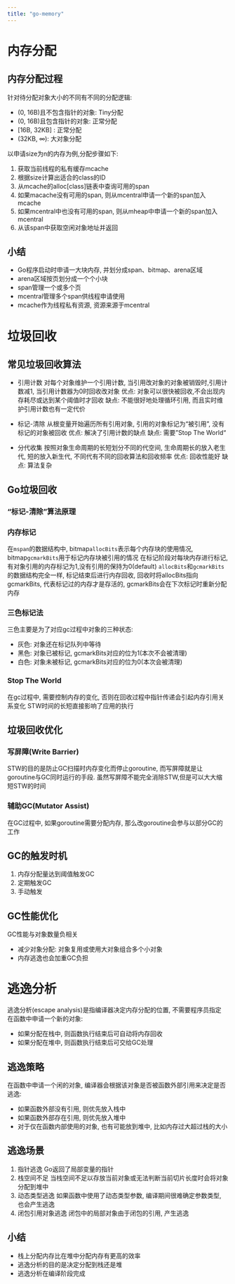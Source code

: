 ```yaml
---
title: "go-memory"
---
```


# 内存分配
## 内存分配过程

针对待分配对象大小的不同有不同的分配逻辑:
- (0, 16B)且不包含指针的对象: Tiny分配
- (0, 16B)且包含指针的对象: 正常分配
- [16B, 32KB] : 正常分配
- (32KB, ∞): 大对象分配

以申请size为n的内存为例,分配步骤如下:
1. 获取当前线程的私有缓存mcache
2. 根据size计算出适合的class的ID
3. 从mcache的alloc[class]链表中查询可用的span
4. 如果macache没有可用的span, 则从mcentral申请一个新的span加入mcache
5. 如果mcentral中也没有可用的span, 则从mheap中申请一个新的span加入mcentral
6. 从该span中获取空闲对象地址并返回

## 小结
- Go程序启动时申请一大块内存, 并划分成span、bitmap、arena区域
- arena区域按页划分成一个个小块
- span管理一个或多个页
- mcentral管理多个span供线程申请使用
- mcache作为线程私有资源, 资源来源于mcentral

# 垃圾回收
## 常见垃圾回收算法
- 引用计数
对每个对象维护一个引用计数, 当引用改对象的对象被销毁时,引用计数减1, 当引用计数器为0时回收改对象
优点: 对象可以很快被回收,不会出现内存耗尽或达到某个阈值时才回收
缺点: 不能很好地处理循环引用, 而且实时维护引用计数也有一定代价

- 标记-清除
从根变量开始遍历所有引用对象, 引用的对象标记为“被引用”, 没有标记的对象被回收
优点: 解决了引用计数的缺点
缺点: 需要”Stop The World“

- 分代收集
按照对象生命周期的长短划分不同的代空间, 生命周期长的放入老生代, 短的放入新生代, 不同代有不同的回收算法和回收频率
优点: 回收性能好
缺点: 算法复杂

## Go垃圾回收
### “标记-清除”算法原理
### 内存标记
在`mspan`的数据结构中, bitmap`allocBits`表示每个内存块的使用情况, bitmap`gcmarkBits`用于标记内存块被引用的情况
在标记阶段对每块内存进行标记, 有对象引用的内存标记为1,没有引用的保持为0(default)
`allocBits`和`gcmarkBits`的数据结构完全一样, 标记结束后进行内存回收, 回收时将allocBits指向gcmarkBits, 代表标记过的内存才是存活的, gcmarkBits会在下次标记时重新分配内存

### 三色标记法
三色主要是为了对应gc过程中对象的三种状态:
- 灰色: 对象还在标记队列中等待
- 黑色: 对象已被标记, gcmarkBits对应的位为1(本次不会被清理)
- 白色: 对象未被标记, gcmarkBits对应的位为0(本次会被清理)

### Stop The World
在gc过程中, 需要控制内存的变化, 否则在回收过程中指针传递会引起内存引用关系变化
STW时间的长短直接影响了应用的执行

## 垃圾回收优化
### 写屏障(Write Barrier)
STW的目的是防止GC扫描时内存变化而停止goroutine, 而写屏障就是让goroutine与GC同时运行的手段.
虽然写屏障不能完全消除STW,但是可以大大缩短STW的时间

### 辅助GC(Mutator Assist)
在GC过程中, 如果goroutine需要分配内存, 那么改goroutine会参与以部分GC的工作

## GC的触发时机
1. 内存分配量达到阈值触发GC
2. 定期触发GC
3. 手动触发

## GC性能优化
GC性能与对象数量负相关
- 减少对象分配: 对象复用或使用大对象组合多个小对象
- 内存逃逸也会加重GC负担

# 逃逸分析
逃逸分析(escape analysis)是指编译器决定内存分配的位置, 不需要程序员指定
在函数中申请一个新的对象:
- 如果分配在栈中, 则函数执行结束后可自动将内存回收
- 如果分配在堆中, 则函数执行结束后可交给GC处理

## 逃逸策略
在函数中申请一个闲的对象, 编译器会根据该对象是否被函数外部引用来决定是否逃逸:
- 如果函数外部没有引用, 则优先放入栈中
- 如果函数外部存在引用, 则优先放入堆中
- 对于仅在函数内部使用的对象, 也有可能放到堆中, 比如内存过大超过栈的大小

## 逃逸场景
1. 指针逃逸
Go返回了局部变量的指针
2. 栈空间不足
当栈空间不足以存放当前对象或无法判断当前切片长度时会将对象分配到堆中
3. 动态类型逃逸
如果函数中使用了动态类型参数, 编译期间很难确定参数类型, 也会产生逃逸
4. 闭包引用对象逃逸
闭包中的局部对象由于闭包的引用, 产生逃逸

## 小结
- 栈上分配内存比在堆中分配内存有更高的效率
- 逃逸分析的目的是决定分配到栈还是堆
- 逃逸分析在编译阶段完成


